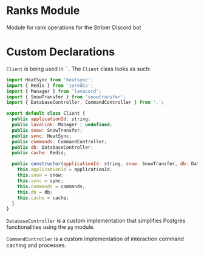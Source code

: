 # Ranks Module
Module for rank operations for the Striber Discord bot

# Custom Declarations
`Client` is being used in ``.
The `Client` class looks as such:
```Javascript
import HeatSync from 'heatsync';
import { Redis } from 'ioredis';
import { Manager } from 'lavacord';
import { SnowTransfer } from 'snowtransfer';
import { DatabaseController, CommandController } from '.';

export default class Client {
  public applicationId: string;
  public lavalink: Manager | undefined;
  public snow: SnowTransfer;
  public sync: HeatSync;
  public commands: CommandController;
  public db: DatabaseController;
  public cache: Redis;

  public constructor(applicationId: string, snow: SnowTransfer, db: DatabaseController, cache: Redis, commands: CommandController, sync: HeatSync) {
    this.applicationId = applicationId;
    this.snow = snow;
    this.sync = sync;
    this.commands = commands;
    this.db = db;
    this.cache = cache;
  }
}
```

`DatabaseController` is a custom implementation that simplifies Postgres functionalities using the `pg` module.

`CommandController` is a custom implementation of interaction command caching and processes.
